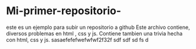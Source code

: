 # Mi-primer-repositorio-
este es un ejemplo para subir un repositorio a github 
Este archivo contiene, diversos problemas en html , css y js. 
Contiene tambien una trivia  hecha con  html, css y js.
sasaefefefwefwfwf2f32f
sdf
sdf
sd
fs
d
